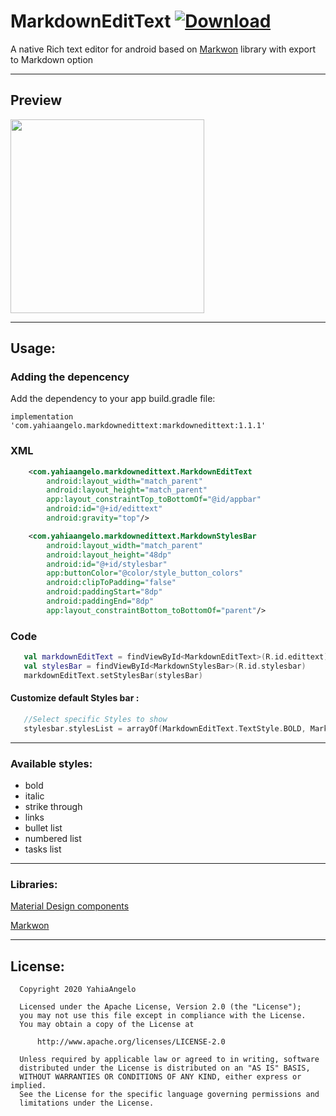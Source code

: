# MarkdownEditText [ ![Download](https://api.bintray.com/packages/yahiaangelo/MarkdownEditText/com.yahiaangelo.markdownedittext/images/download.svg) ](https://bintray.com/yahiaangelo/MarkdownEditText/com.yahiaangelo.markdownedittext/_latestVersion)

A native Rich text editor for android based on [Markwon](https://github.com/noties/Markwon) library with export to Markdown option

---
## Preview
<img src="https://raw.githubusercontent.com/YahiaAngelo/MarkdownEditText/master/preview/preview.gif" width="310">

---

## Usage:

### Adding the depencency
Add the dependency to your app build.gradle file:
```
implementation 'com.yahiaangelo.markdownedittext:markdownedittext:1.1.1'
```
### XML
```xml
    <com.yahiaangelo.markdownedittext.MarkdownEditText
        android:layout_width="match_parent"
        android:layout_height="match_parent"
        app:layout_constraintTop_toBottomOf="@id/appbar"
        android:id="@+id/edittext"
        android:gravity="top"/>

    <com.yahiaangelo.markdownedittext.MarkdownStylesBar
        android:layout_width="match_parent"
        android:layout_height="48dp"
        android:id="@+id/stylesbar"
        app:buttonColor="@color/style_button_colors"
        android:clipToPadding="false"
        android:paddingStart="8dp"
        android:paddingEnd="8dp"
        app:layout_constraintBottom_toBottomOf="parent"/>
```
### Code
```kotlin
   val markdownEditText = findViewById<MarkdownEditText>(R.id.edittext)
   val stylesBar = findViewById<MarkdownStylesBar>(R.id.stylesbar)
   markdownEditText.setStylesBar(stylesBar)
```
#### Customize default Styles bar :
```Kotlin
   //Select specific Styles to show
   stylesbar.stylesList = arrayOf(MarkdownEditText.TextStyle.BOLD, MarkdownEditText.TextStyle.ITALIC)
```
---

### Available styles:
* bold
* italic
* strike through
* links
* bullet list
* numbered list
* tasks list
---

### Libraries:
[Material Design components](https://github.com/material-components/material-components-android)

[Markwon](https://github.com/noties/Markwon)

---
## License: 
```
  Copyright 2020 YahiaAngelo

  Licensed under the Apache License, Version 2.0 (the "License");
  you may not use this file except in compliance with the License.
  You may obtain a copy of the License at

      http://www.apache.org/licenses/LICENSE-2.0

  Unless required by applicable law or agreed to in writing, software
  distributed under the License is distributed on an "AS IS" BASIS,
  WITHOUT WARRANTIES OR CONDITIONS OF ANY KIND, either express or implied.
  See the License for the specific language governing permissions and
  limitations under the License.
  ```
